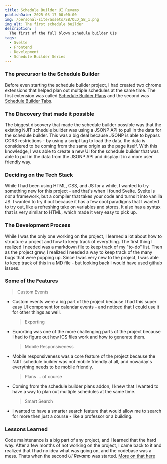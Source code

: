 ```yaml
---
title: Schedule Builder UI Revamp
publishDate: 2025-03-17 00:00:00
img: /personal-site/assets/SB/OLD_SB_1.png
img_alt: The first schedule builder
description: |
  The first of the full blown schedule builder UIs
tags:
  - Svelte
  - Frontend
  - Development
  - Schedule Builder Series
---
```


### The precursor to the Schedule Builder

Before even starting the schedule builder project, I had created two chrome extensions that helped plan out multiple schedules at the same time.
The first extension was called [Schedule Builder Plans](./sb-plans) and the second was [Schedule Builder Tabs](./sb-tabs).

### The Discovery that made it possible

The biggest discovery that made the schedule builder possible was that the existing NJIT schedule builder was using a JSONP API to pull in the data for the schedule builder.
This was a big deal because JSONP is able to bypass CORS restrictions - by using a script tag to load the data, the data is considered to be coming from the same origin as the page itself.
With this knowledge, I was able to create a new UI for the schedule builder that was able to pull in the data from the JSONP API and display it in a more user friendly way.

### Deciding on the Tech Stack

While I had been using HTML, CSS, and JS for a while, I wanted to try something new for this project - and that's when I found Svelte.
Svelte is _not_ a framework, but a compiler that takes your code and turns it into vanilla JS.
I wanted to try it out because it has a few cool paradigms that I wanted to try out, like a refreshing take on variables and stores.
It also has a syntax that is very similar to HTML, which made it very easy to pick up.

### The Development Process

While I was the only one working on the project, I learned a lot about how to structure a project and how to keep track of everything.
The first thing I realized I needed was a markdown file to keep track of my "to-do" list.
Then as the project grew, I realized I needed a way to keep track of the many bugs that were popping up.
Since I was very new to the project, I was able to keep track of this in a MD file - but looking back I would have used github issues.

### Some of the Features

> Custom Events

- Custom events were a big part of the project because I had this super easy UI component for calendar events - and noticed that I could use it for other things as well.
  > Exporting
- Exporting was one of the more challenging parts of the project because I had to figure out how ICS files work and how to generate them.
  > Mobile Responsiveness
- Mobile responsiveness was a core feature of the project because the NJIT schedule builder was not mobile friendly at all, and nowaday's everything needs to be mobile friendly.
  > Plans ... of course
- Coming from the schedule builder plans addon, I knew that I wanted to have a way to plan out multiple schedules at the same time.
  > Smart Search
- I wanted to have a smarter search feature that would allow me to search for more then just a course - like a professor or a building.

### Lessons Learned

Code maintenance is a big part of any project, and I learned that the hard way.
After a few months of not working on the project, I came back to it and realized that I had no idea what was going on, and the codebase was a mess.
Thats when the second _UI Revamp_ was started.
[More on that here](/personal-site/work/schedule-builder/sb-2)
